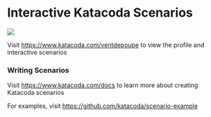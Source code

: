 # Interactive Katacoda Scenarios

[![](http://shields.katacoda.com/katacoda/ventdepoupe/count.svg)](https://www.katacoda.com/ventdepoupe "Get your profile on Katacoda.com")

Visit https://www.katacoda.com/ventdepoupe to view the profile and interactive scenarios

### Writing Scenarios
Visit https://www.katacoda.com/docs to learn more about creating Katacoda scenarios

For examples, visit https://github.com/katacoda/scenario-example
